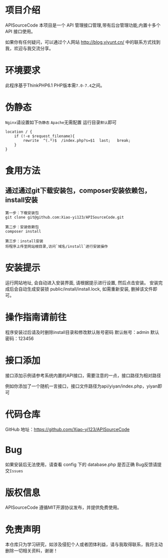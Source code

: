 # 项目介绍
APISourceCode 本项目是一个 API 管理接口管理,带有后台管理功能,内置十多个 API 接口使用。

如果你有任何疑问，可以通过个人网站 http://blog.yiyunt.cn/ 中的联系方式找到我，欢迎与我交流分享。

# 环境要求
此程序基于ThinkPHP6.1 PHP版本需`7.0-7.4`之间。

# 伪静态
`Nginx`请设置如下`伪静态` `Apache`无需配置 运行目录`默认`即可
```
location / {
	if (!-e $request_filename){
		rewrite  ^(.*)$  /index.php?s=$1  last;   break;
	}
}
```
# 食用方法
## 通过通过git下载安装包，composer安装依赖包，install安装
```shell
第一步：下载安装包
git clone git@github.com:Xiao-yi123/APISourceCode.git

第二步：安装依赖包
composer install

第三步：install安装
将程序上传至网站根目录,访问`域名/install`进行安装操作
```

# 安装提示
运行网站地址, 会自动进入安装界面, 请根据提示进行设置, 然后点击安装。
安装完成后会自动生成安装锁 public/install/install.lock, 如需重新安装, 删掉该文件即可。

# 操作指南请前往
程序安装过后请及时删除install目录和修改默认账号密码
默认帐号：admin
默认密码：123456

# 接口添加
接口添加示例请参考系统内置的API接口，需要注意的一点，接口路径为相对路径

例如你添加了一个随机一言接口，接口文件路径为api/yiyan/index.php，yiyan即可

# 代码仓库
GitHub 地址：https://github.com/Xiao-yi123/APISourceCode

# Bug
如果安装后无法使用，请查看 config 下的 database.php 是否正确
Bug反馈请提交`Issues`

# 版权信息
APISourceCode 遵循MIT开源协议发布，并提供免费使用。

# 免责声明
本仓库只为学习研究，如涉及侵犯个人或者团体利益，请与我取得联系，我将主动删除一切相关资料，谢谢！
